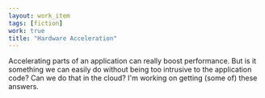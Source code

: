 ```yaml
---
layout: work_item
tags: [fiction]
work: true
title: "Hardware Acceleration"
---
```


Accelerating parts of an application can really boost performance. But is it
something we can easily do without being too intrusive to the application code?
Can we do that in the cloud? I'm working on getting (some of) these answers.
